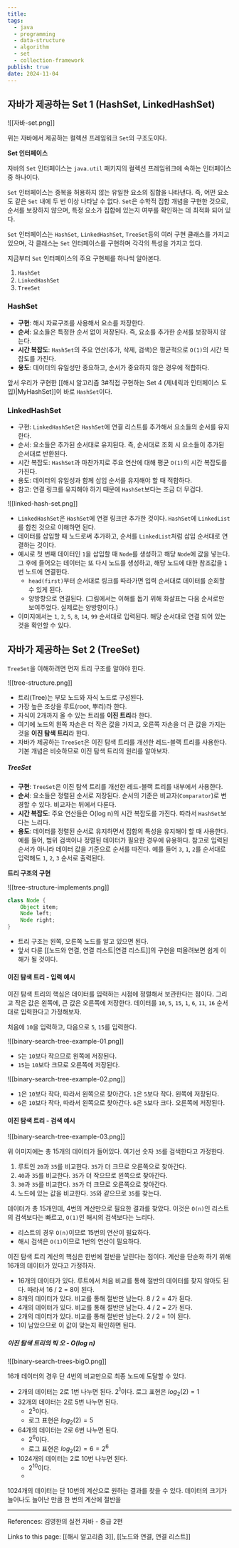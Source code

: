 ```yaml
---
title: 
tags:
  - java
  - programming
  - data-structure
  - algorithm
  - set
  - collection-framework
publish: true
date: 2024-11-04
---
```

## 자바가 제공하는 Set 1 (HashSet, LinkedHashSet)
![[자바-set.png]]

위는 자바에서 제공하는 컬렉션 프레임워크 `Set`의 구조도이다.

**Set 인터페이스**

자바의 `Set` 인터페이스는 `java.util` 패키지의 컬렉션 프레임워크에 속하는 인터페이스 중 하나이다. 

`Set` 인터페이스는 중복을 허용하지 않는 유일한 요소의 집합을 나타낸다. 즉, 어떤 요소도 같은 `Set` 내에 두 번 이상 나타날 수 없다. `Set`은 수학적 집합 개념을 구현한 것으로, 순서를 보장하지 않으며, 특정 요소가 집합에 있는지 여부를 확인하는 데 최적화 되어 있다.

`Set` 인터페이스는 `HashSet`, `LinkedHashSet`, `TreeSet`등의 여러 구현 클래스를 가지고 있으며, 각 클래스는 `Set` 인터페이스를 구현하며 각각의 특성을 가지고 있다.

지금부터 `Set` 인터페이스의 주요 구현체를 하나씩 알아본다.
1. `HashSet`
2. `LinkedHashSet`
3. `TreeSet`

### HashSet
- **구현**: 해시 자료구조를 사용해서 요소를 저장한다.
- **순서**: 요소들은 특정한 순서 없이 저장된다. 즉, 요소를 추가한 순서를 보장하지 않는다.
- **시간 복잡도**: `HashSet`의 주요 연산(추가, 삭제, 검색)은 평균적으로 `O(1)`의 시간 복잡도를 가진다.
- **용도**: 데이터의 유일성만 중요하고, 순서가 중요하지 않은 경우에 적합하다.

앞서 우리가 구현한 [[해시 알고리즘 3#직접 구현하는 Set 4 (제네릭과 인터페이스 도입)|MyHashSet]]이 바로 `HashSet`이다.

### LinkedHashSet
- 구현: `LinkedHashSet`은 `HashSet`에 연결 리스트를 추가해서 요소들의 순서를 유지한다.
- 순서: 요소들은 추가된 순서대로 유지된다. 즉, 순서대로 조회 시 요소들이 추가된 순서대로 반환된다.
- 시간 복잡도: `HashSet`과 마찬가지로 주요 연산에 대해 평균 `O(1)`의 시간 복잡도를 가진다.
- 용도: 데이터의 유일성과 함께 삽입 순서를 유지해야 할 때 적합하다.
- 참고: 연결 링크를 유지해야 하기 때문에 `HashSet`보다는 조금 더 무겁다.

![[linked-hash-set.png]]
- `LinkedHashSet`은 `HashSet`에 연결 링크만 추가한 것이다. `HashSet`에 `LinkedList`를 합친 것으로 이해하면 된다.
- 데이터를 삽입할 때 노드로써 추가하고, 순서를 `LinkedList`처럼 삽입 순서대로 연결하는 것이다.
- 예시로 첫 번째 데이터인 `1`을 삽입할 때 `Node`를 생성하고 해당 `Node`에 값을 넣는다. 그 후에 들어오는 데이터는 또 다시 노드를 생성하고, 해당 노드에 대한 참조값을 `1`번 노드에 연결한다.
	- `head(first)`부터 순서대로 링크를 따라가면 입력 순서대로 데이터를 순회할 수 있게 된다.
	- 양방향으로 연결된다. (그림에서는 이해를 돕기 위해 화살표는 다음 순서로만 보여주었다. 실제로는 양방향이다.)
- 이미지에서는 `1`, `2`, `5`, `8`, `14`, `99` 순서대로 입력된다. 해당 순서대로 연결 되어 있는 것을 확인할 수 있다.

## 자바가 제공하는 Set 2 (TreeSet)

`TreeSet`을 이해하려면 먼저 트리 구조를 알아야 한다.

![[tree-structure.png]]
- 트리(Tree)는 부모 노드와 자식 노드로 구성된다.
- 가장 높은 조상을 루트(root, 뿌리)라 한다.
- 자식이 2개까지 올 수 있는 트리를 **이진 트리**라 한다.
- 여기에 노드의 왼쪽 자손은 더 작은 값을 가지고, 오른쪽 자손을 더 큰 값을 가지는 것을 **이진 탐색 트리**라 한다.
- 자바가 제공하는 `TreeSet`은 이진 탐색 트리를 개선한 레드-블랙 트리를 사용한다. 기본 개념은 비슷하므로 이진 탐색 트리의 원리를 알아보자.

##### TreeSet
- **구현**: `TreeSet`은 이진 탐색 트리를 개선한 레드-블랙 트리를 내부에서 사용한다.
- **순서**: 요소들은 정렬된 순서로 저장된다. 순서의 기준은 비교자(`Comparator`)로 변경할 수 있다. 비교자는 뒤에서 다룬다.
- **시간 복잡도**: 주요 연산들은 O(log n)의 시간 복잡도를 가진다. 따라서 `HashSet`보다는 느리다.
- **용도**: 데이터를 정렬된 순서로 유지하면서 집합의 특성을 유지해야 할 때 사용한다. 예를 들어, 범위 검색이나 정렬된 데이터가 필요한 경우에 유용하다. 참고로 입력된 순서가 아니라 데이터 값을 기준으로 순서를 따진다.
  예를 들어 `3`, `1`, `2`를 순서대로 입력해도 `1`, `2`, `3` 순서로 출력된다.

**트리 구조의 구현**

![[tree-structure-implements.png]]
```java
class Node {
	Object item;
	Node left;
	Node right;
}
```

- 트리 구조는 왼쪽, 오른쪽 노드를 알고 있으면 된다.
- 앞서 다룬 [[노드와 연결, 연결 리스트|연결 리스트]]의 구현을 떠올려보면 쉽게 이해가 될 것이다.

#### 이진 탐색 트리 - 입력 예시

이진 탐색 트리의 핵심은 데이터를 입력하는 시점에 정렬해서 보관한다는 점이다.
그리고 작은 값은 왼쪽에, 큰 값은 오른쪽에 저장한다.
데이터를 `10`, `5`, `15`, `1`, `6`, `11`, `16` 순서대로 입력한다고 가정해보자.

처음에 `10`을 입력하고, 다음으로 `5`, `15`를 입력한다.

![[binary-search-tree-example-01.png]]
- `5`는 `10`보다 작으므로 왼쪽에 저장된다.
- `15`는 `10`보다 크므로 오른쪽에 저장된다.


![[binary-search-tree-example-02.png]]
- `1`은 `10`보다 작다, 따라서 왼쪽으로 찾아간다. `1`은 `5`보다 작다. 왼쪽에 저장된다.
- `6`은 `10`보다 작다, 따라서 왼쪽으로 찾아간다. `6`은 `5`보다 크다. 오른쪽에 저장된다.

#### 이진 탐색 트리 - 검색 예시
![[binary-search-tree-example-03.png]]

위 이미지에는 총 15개의 데이터가 들어있다. 여기선 숫자 `35`를 검색한다고 가정한다.

1. 루트인 `20`과 `35`를 비교한다. `35`가 더 크므로 오른쪽으로 찾아간다.
2. `40`과 `35`를 비교한다. `35`가 더 작으므로 왼쪽으로 찾아간다.
3. `30`과 `35`를 비교한다. `35`가 더 크므로 오른쪽으로 찾아간다.
4. 노드에 있는 값을 비교한다. `35`와 같으므로 `35`를 찾는다.

데이터가 총 15개인데, 4번의 계산만으로 필요한 결과를 찾았다. 이것은 `O(n)`인 리스트의 검색보다는 빠르고, `O(1)`인 해시의 검색보다는 느리다.
- 리스트의 경우 `O(n)`이므로 15번의 연산이 필요하다.
- 해시 검색은 `O(1)`이므로 1번의 연산이 필요하다.

이진 탐색 트리 계산의 핵심은 한번에 절반을 날린다는 점이다. 계산을 단순화 하기 위해 16개의 데이터가 있다고 가정하자.
- 16개의 데이터가 있다. 루트에서 처음 비교를 통해 절반의 데이터를 찾지 않아도 된다. 따라서 16 / 2 = 8이 된다.
- 8개의 데이터가 있다. 비교를 통해 절반만 남는다. 8 / 2 = 4가 된다.
- 4개의 데이터가 있다. 비교를 통해 절반만 남는다. 4 / 2 = 2가 된다.
- 2개의 데이터가 있다. 비교를 통해 절반만 남는다. 2 / 2 = 1이 된다.
- 1이 남았으므로 이 값이 맞는지 확인하면 된다.

##### 이진 탐색 트리의 빅 오 - O(log n)
![[binary-search-trees-bigO.png]]

16개 데이터의 경우 단 4번의 비교만으로 최종 노드에 도달할 수 있다. 
- 2개의 데이터는 2로 1번 나누면 된다. $2^1$이다. 로그 표현은 $log_2(2) = 1$
- 32개의 데이터는 2로 5번 나누면 된다. 
	- $2^5$이다. 
	- 로그 표현은 $log_2(2) = 5$
- 64개의 데이터는 2로 6번 나누면 된다. 
	- $2^6$이다. 
	- 로그 표현은 $log_2(2) = 6 = 2^6$
- 1024개의 데이터는 2로 10번 나누면 된다.
	- $2^{10}$이다.
	- 

1024개의 데이터는 단 10번의 계산으로 원하는 결과를 찾을 수 있다. 데이터의 크기가 늘어나도 늘어난 만큼 한 번의 계산에 절반을


---
References: 김영한의 실전 자바 - 중급 2편

Links to this page: [[해시 알고리즘 3]], [[노드와 연결, 연결 리스트]]